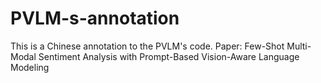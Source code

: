 # PVLM-s-annotation
This is a Chinese annotation to the PVLM's code. Paper: Few-Shot Multi-Modal Sentiment Analysis with Prompt-Based Vision-Aware Language Modeling
